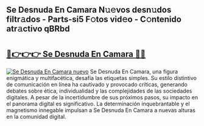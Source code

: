 ## Se Desnuda En Camara N𝚞𝚎vos desn𝚞dos filtr𝚊dos - Parts-si5 F𝚘tos vid𝚎o - C𝚘ntenido atr𝚊ctivo qBRbd

# <h2><a href="http://mbb4do8.tromn.icu/?c=Se+Desnuda+En+Camara">🔗👉👉👉 Se Desnuda En Camara 🔗🔗</a></h2>

[![Se Desnuda En Camara nuevo](https://i.imgur.com/pEAQMta.gif)](http://mbb4do8.tromn.icu/?c=Se+Desnuda+En+Camara)
Se Desnuda En Camara, una figura enigmática y multifacética, desafía las etiquetas simples. Su estilo distintivo de comunicación en línea ha cautivado y provocado críticas, generando debates sobre ética, individualidad y las complejidades de las sociedades digitales. A pesar de la incertidumbre de sus próximos pasos, su impacto en el panorama digital es significativo. La determinación inquebrantable y el magnetismo innegable impulsan a Se Desnuda En Camara a nuevas alturas en la comunidad digital.
